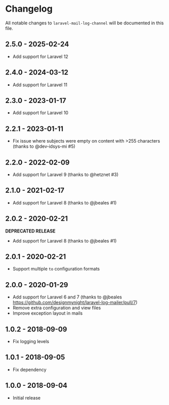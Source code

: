 # Changelog

All notable changes to `laravel-mail-log-channel` will be documented in this file.

## 2.5.0 - 2025-02-24

- Add support for Laravel 12

## 2.4.0 - 2024-03-12

- Add support for Laravel 11

## 2.3.0 - 2023-01-17

- Add support for Laravel 10

## 2.2.1 - 2023-01-11

- Fix issue where subjects were empty on content with >255 characters (thanks to @dev-idsys-mi #5)

## 2.2.0 - 2022-02-09

- Add support for Laravel 9 (thanks to @hetznet #3)

## 2.1.0 - 2021-02-17

- Add support for Laravel 8 (thanks to @jbeales #1)

## 2.0.2 - 2020-02-21

**DEPRECATED RELEASE**
- Add support for Laravel 8 (thanks to @jbeales #1)

## 2.0.1 - 2020-02-21

- Support multiple `to` configuration formats

## 2.0.0 - 2020-01-29

- Add support for Laravel 6 and 7 (thanks to @jbeales https://github.com/designmynight/laravel-log-mailer/pull/7)
- Remove extra configuration and view files
- Improve exception layout in mails

## 1.0.2 - 2018-09-09

- Fix logging levels

## 1.0.1 - 2018-09-05

- Fix dependency

## 1.0.0 - 2018-09-04

- Initial release

